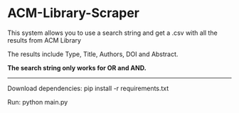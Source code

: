 # ACM-Library-Scraper
<p>This system allows you to use a search string and get a .csv with all the results from ACM Library</p>
<p>The results include Type, Title, Authors, DOI and Abstract.</p>
<strong>The search string only works for OR and AND.</strong>
<hr>

Download dependencies:
pip install -r requirements.txt

Run:
python main.py

